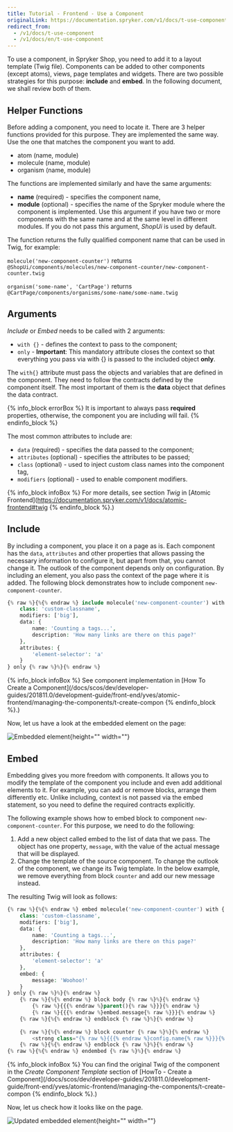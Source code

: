 ```yaml
---
title: Tutorial - Frontend - Use a Component
originalLink: https://documentation.spryker.com/v1/docs/t-use-component
redirect_from:
  - /v1/docs/t-use-component
  - /v1/docs/en/t-use-component
---
```


To use a component, in Spryker Shop, you need to add it to a layout template (Twig file). Components can be added to other components (except atoms), views, page templates and widgets. There are two possible strategies for this purpose: **include** and **embed**. In the following document, we shall review both of them.

## Helper Functions
Before adding a component, you need to locate it. There are 3 helper functions provided for this purpose. They are implemented the same way. Use the one that matches the component you want to add.

* atom (name, module)
* molecule (name, module)
* organism (name, module)

The functions are implemented similarly and have the same arguments:

* **name** (required) - specifies the component name,
* **module** (optional) - specifies the name of the Spryker module where the component is implemented. Use this argument if you have two or more components with the same name and at the same level in different modules. If you do not pass this argument, _ShopUi_ is used by default.

The function returns the fully qualified component name that can be used in Twig, for example:

`molecule('new-component-counter')` returns
`@ShopUi/components/molecules/new-component-counter/new-component-counter.twig`

`organism('some-name', 'CartPage')` returns
`@CartPage/components/organisms/some-name/some-name.twig`

## Arguments
_Include_ or _Embed_ needs to be called with 2 arguments:

* `with {}` - defines the context to pass to the component;
* `only` - **Important**: This mandatory attribute closes the context so that everything you pass via with {} is passed to the included object **only**.

The `with{}` attribute must pass the objects and variables that are defined in the component. They need to follow the contracts defined by the component itself. The most important of them is the **data** object that defines the data contract.

{% info_block errorBox %}
It is important to always pass **required** properties, otherwise, the component you are including will fail.
{% endinfo_block %}

The most common attributes to include are:

* `data` (required) - specifies the data passed to the component;
* `attributes` (optional) - specifies the attributes to be passed;
* `class` (optional) - used to inject custom class names into the component tag,
* `modifiers` (optional) - used to enable component modifiers.

{% info_block infoBox %}
For more details, see section _Twig_ in [Atomic Frontend](https://documentation.spryker.com/v1/docs/atomic-frontend#twig
{% endinfo_block %}.)

## Include
By including a component, you place it on a page as is. Each component has the `data`, `attributes` and other properties that allows passing the necessary information to configure it, but apart from that, you cannot change it. The outlook of the component depends only on configuration. By including an element, you also pass the context of the page where it is added.
The following block demonstrates how to include component `new-component-counter`.

```php
{% raw %}{%{% endraw %} include molecule('new-component-counter') with {
    class: 'custom-classname',
    modifiers: ['big'],
    data: {
        name: 'Counting a tags...',
        description: 'How many links are there on this page?'
    },
    attributes: {
        'element-selector': 'a'
    }
} only {% raw %}%}{% endraw %}
```

{% info_block infoBox %}
See component implementation in [How To Create a Component](/docs/scos/dev/developer-guides/201811.0/development-guide/front-end/yves/atomic-frontend/managing-the-components/t-create-compon
{% endinfo_block %}.)

Now, let us have a look at the embedded element on the page:

![Embedded element](https://spryker.s3.eu-central-1.amazonaws.com/docs/Tutorials/Introduction/Customize+Frontend/embedded-element.png){height="" width=""}

## Embed
Embedding gives you more freedom with components. It allows you to modify the template of the component you include and even add additional elements to it. For example, you can add or remove blocks, arrange them differently etc. Unlike including, context is not passed via the embed statement, so you need to define the required contracts explicitly.

The following example shows how to embed  block to component `new-component-counter`. For this purpose, we need to do the following:

1. Add a new object called embed to the list of data that we pass. The object has one property, `message`, with the value of the actual message that will be displayed.
2. Change the template of the source component. To change the outlook of the component, we change its Twig template. In the below example, we remove everything from block `counter` and add our new message instead.

The resulting Twig will look as follows:

```php
{% raw %}{%{% endraw %} embed molecule('new-component-counter') with {
    class: 'custom-classname',
    modifiers: ['big'],
    data: {
        name: 'Counting a tags...',
        description: 'How many links are there on this page?'
    },
    attributes: {
        'element-selector': 'a'
    },
    embed: {
        message: 'Woohoo!'
    }
} only {% raw %}%}{% endraw %}
    {% raw %}{%{% endraw %} block body {% raw %}%}{% endraw %}
        {% raw %}{{{% endraw %}parent(){% raw %}}}{% endraw %}
        {% raw %}{{{% endraw %}embed.message{% raw %}}}{% endraw %}
    {% raw %}{%{% endraw %} endblock {% raw %}%}{% endraw %}
 
    {% raw %}{%{% endraw %} block counter {% raw %}%}{% endraw %}
        <strong class="{% raw %}{{{% endraw %}config.name{% raw %}}}{% endraw %}__counter {% raw %}{{{% endraw %}config.jsName{% raw %}}}{% endraw %}__counter"></strong>
    {% raw %}{%{% endraw %} endblock {% raw %}%}{% endraw %}
{% raw %}{%{% endraw %} endembed {% raw %}%}{% endraw %}
```

{% info_block infoBox %}
You can find the original Twig of the component in the _Create Component Template_ section of [HowTo - Create a Component](/docs/scos/dev/developer-guides/201811.0/development-guide/front-end/yves/atomic-frontend/managing-the-components/t-create-compon
{% endinfo_block %}.)

Now, let us check how it looks like on the page.

![Updated embedded element](https://spryker.s3.eu-central-1.amazonaws.com/docs/Tutorials/Introduction/Customize+Frontend/updated-embedded-element.png){height="" width=""}
